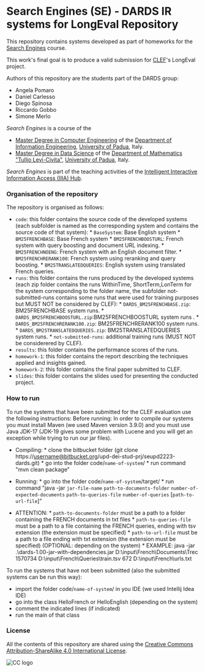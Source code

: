 # Search Engines (SE) - DARDS IR systems for LongEval Repository

This repository contains systems developed as part of homeworks for the [Search Engines](https://iiia.dei.unipd.it/education/search-engines/) course.

This work's final goal is to produce a valid submission for [CLEF](https://www.clef-initiative.eu/)'s LongEval project.

Authors of this repository are the students part of the DARDS group:

*	Angela Pomaro
*	Daniel Carlesso
*   Diego Spinosa
*	Riccardo Gobbo
*	Simone Merlo

*Search Engines* is a course of the

* [Master Degree in Computer Engineering](https://degrees.dei.unipd.it/master-degrees/computer-engineering/) of the  [Department of Information Engineering](https://www.dei.unipd.it/en/), [University of Padua](https://www.unipd.it/en/), Italy.
* [Master Degree in Data Science](https://datascience.math.unipd.it/) of the  [Department of Mathematics "Tullio Levi-Civita"](https://www.math.unipd.it/en/), [University of Padua](https://www.unipd.it/en/), Italy.

*Search Engines* is part of the teaching activities of the [Intelligent Interactive Information Access (IIIA) Hub](http://iiia.dei.unipd.it/).

### Organisation of the repository ###

The repository is organised as follows:

* `code`: this folder contains the source code of the developed systems (each subfolder is named as the corresponding system and contains the source code of that system):
      * `BaseSystem`: Base English system
      * `BM25FRENCHBASE`: Base French system
      * `BM25FRENCHBOOSTURL`: French system with query boosting and document URL indexing.
      * `BM25FRENCHNOENG`: French system with an English document filter.
      * `BM25FRENCHRERANK100`: French system using reranking and query boosting.
      * `BM25TRANSLATEDQUERIES`: English system using translated French queries.
* `runs`: this folder contains the runs produced by the developed systems (each zip folder contains the runs WithinTime, ShortTerm,LonTerm for the system corresponding to the folder name, the subfolder not-submitted-runs contains some runs that were used for training purposes but MUST NOT be considered by CLEF):
      * `DARDS_BM25FRENCHBASE.zip`: BM25FRENCHBASE system runs.
      * `DARDS_BM25FRENCHBOOSTURL.zip`:BM25FRENCHBOOSTURL system runs .
      * `DARDS_BM25FRENCHRERANK100.zip`: BM25FRENCHRERANK100 system runs.
      * `DARDS_BM25TRANSLATEDQUERIES.zip`: BM25TRANSLATEDQUERIES system runs.
      * `not-submitted-runs`: additional training runs (MUST NOT be considerered by CLEF).
* `results`: this folder contains the performance scores of the runs.
* `homework-1`: this folder contains the report describing the techniques applied and insights gained.
* `homework-2`: this folder contains the final paper submitted to CLEF.
* `slides`: this folder contains the slides used for presenting the conducted project.

### How to run ###
To run the systems that have been submitted for the CLEF evaluation use the following instructions:
Before running:
In order to compile our systems you must install Maven (we used Maven version 3.9.0) and you must use Java JDK-17 (JDK-19 gives some problem with Lucene and you will get an exception while trying to run our jar files).

* Compiling:
      * clone the bitbucket folder (git clone https://username@bitbucket.org/upd-dei-stud-prj/seupd2223-dards.git)
      * go into the folder code/`name-of-system`/ 
      * run command "mvn clean package"

* Running:
      * go into the folder code/`name-of-system`/target/
      * run command "java -jar `jar-file-name` `path-to-documents-folder` `number-of-expected-documents` `path-to-queries-file` `number-of-queries` \[`path-to-url-file`\]"

* ATTENTION:
      * `path-to-documents-folder` must be a path to a folder containing the FRENCH documents in txt files
      * `path-to-queries-file` must be a path to a file containing the FRENCH queries, ending with tsv extension (the extension must be specified)
      * `path-to-url-file` must be a path to a file ending with txt extension (the extension must be specified) (OPTIONAL: depending on the system)
      * EXAMPLE: java -jar .\dards-1.00-jar-with-dependencies.jar D:\input\French\Documents\Trec 1570734 D:\input\French\Queries\train.tsv 672 D:\input\French\urls.txt


To run the systems that have not been submitted (also the submitted systems can be run this way):
* import the folder code/`name-of-system`/ in you IDE (we used Intellij Idea IDE)
* go into the class HelloFrench or HelloEnglish (depending on the system)
* comment the indicated lines (if indicated)
* run the main of that class


### License ###

All the contents of this repository are shared using the [Creative Commons Attribution-ShareAlike 4.0 International License](http://creativecommons.org/licenses/by-sa/4.0/).

![CC logo](https://i.creativecommons.org/l/by-sa/4.0/88x31.png)

